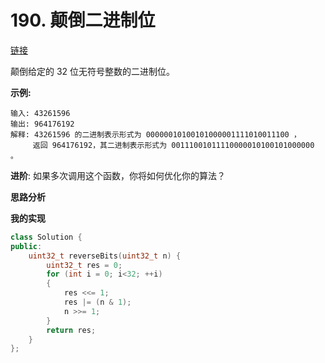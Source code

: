 # 190. 颠倒二进制位

[链接](https://leetcode-cn.com/problems/reverse-bits/description/)

颠倒给定的 32 位无符号整数的二进制位。

**示例:**

```
输入: 43261596
输出: 964176192
解释: 43261596 的二进制表示形式为 00000010100101000001111010011100 ，
     返回 964176192，其二进制表示形式为 00111001011110000010100101000000 。
```

**进阶**:
 如果多次调用这个函数，你将如何优化你的算法？

**思路分析**

**我的实现**

```c++
class Solution {
public:
	uint32_t reverseBits(uint32_t n) {
		uint32_t res = 0;
		for (int i = 0; i<32; ++i)
		{
			res <<= 1;
			res |= (n & 1);
			n >>= 1;
		}
		return res;
	}
};
```

